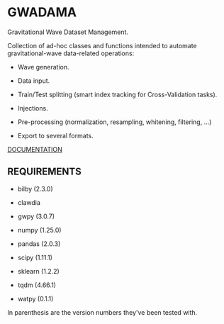 # GWADAMA
Gravitational Wave Dataset Management.

Collection of ad-hoc classes and functions intended to automate
gravitational-wave data-related operations:

- Wave generation.

- Data input.

- Train/Test splitting (smart index tracking for Cross-Validation tasks).

- Injections.

- Pre-processing (normalization, resampling, whitening, filtering, ...)

- Export to several formats.

[DOCUMENTATION](https://miquellluis.github.io/GWADAMA/)

REQUIREMENTS
------------
- bilby (2.3.0)

- clawdia

- gwpy (3.0.7)

- numpy (1.25.0)

- pandas (2.0.3)

- scipy (1.11.1)

- sklearn (1.2.2)

- tqdm (4.66.1)

- watpy (0.1.1)

In parenthesis are the version numbers they've been tested with.
